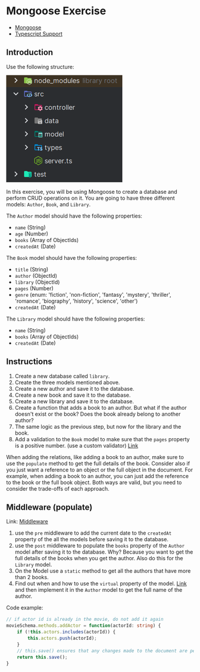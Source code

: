 # Mongoose Exercise

- [Mongoose](https://mongoosejs.com/)
- [Typescript Support](https://mongoosejs.com/docs/typescript.html)


## Introduction

Use the following structure:

![img.png](img.png)

In this exercise, you will be using Mongoose to create a database and perform CRUD operations on it. 
You are going to have three different models: `Author`, `Book`, and `Library`. 

The `Author` model should have the following properties:

- `name` (String)
- `age` (Number)
- `books` (Array of ObjectIds)
- `createdAt` (Date)

The `Book` model should have the following properties:

- `title` (String)
- `author` (ObjectId)
- `library` (ObjectId)
- `pages` (Number)
- `genre` (enum: 'fiction', 'non-fiction', 'fantasy', 'mystery', 'thriller', 'romance', 'biography', 'history', 'science', 'other')
- `createdAt` (Date)

The `Library` model should have the following properties:

- `name` (String)
- `books` (Array of ObjectIds)
- `createdAt` (Date)

## Instructions

1. Create a new database called `library`.
2. Create the three models mentioned above.
3. Create a new author and save it to the database.
4. Create a new book and save it to the database.
5. Create a new library and save it to the database.
6. Create a function that adds a book to an author. But what if the author doesn't exist or the book? Does the book already belong to another author?
7. The same logic as the previous step, but now for the library and the book.
8. Add a validation to the `Book` model to make sure that the `pages` property is a positive number. (use a custom validator) [Link](https://mongoosejs.com/docs/validation.html)

When adding the relations, like adding a book to an author, make sure to use the `populate` method to get the full details of the book. 
Consider also if you just want a reference to an object or the full object in the document. For example, when adding a book to an author, you can just add the reference to the book or the full book object. 
Both ways are valid, but you need to consider the trade-offs of each approach. 


## Middleware (populate)

Link: [Middleware](https://mongoosejs.com/docs/middleware.html)

1. use the `pre` middleware to add the current date to the `createdAt` property of the all the models before saving it to the database.
2. use the `post` middleware to populate the `books` property of the `Author` model after saving it to the database. Why? Because you want to get the full details of the books when you get the author. Also do this for the `Library` model.
3. On the Model use a `static` method to get all the authors that have more than 2 books.
4. Find out when and how to use the `virtual` property of the model. [Link](https://mongoosejs.com/docs/guide.html#virtuals) and then implement it in the `Author` model to get the full name of the author.

Code example:

```typescript
// if actor id is already in the movie, do not add it again
movieSchema.methods.addActor = function(actorId: string) {
    if (!this.actors.includes(actorId)) {
        this.actors.push(actorId);
    }
    // this.save() ensures that any changes made to the document are persisted and reflected in the database.
    return this.save();
}
```



